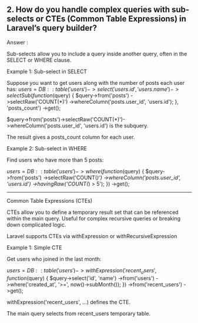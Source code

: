 ## 2. How do you handle complex queries with sub-selects or CTEs (Common Table Expressions) in Laravel’s query builder?

Answer :

Sub-selects allow you to include a query inside another query, often in the SELECT or WHERE clause.

Example 1: Sub-select in SELECT

Suppose you want to get users along with the number of posts each user has:
$users = DB::table('users')
    ->select('users.id', 'users.name')
    ->selectSub(function($query) {
        $query->from('posts')
              ->selectRaw('COUNT(*)')
              ->whereColumn('posts.user_id', 'users.id');
    }, 'posts_count')
    ->get();

$query->from('posts')->selectRaw('COUNT(*)')->whereColumn('posts.user_id', 'users.id') is the subquery.

The result gives a posts_count column for each user.

Example 2: Sub-select in WHERE

Find users who have more than 5 posts:

$users = DB::table('users')
    ->where(function($query) {
        $query->from('posts')
              ->selectRaw('COUNT(*)')
              ->whereColumn('posts.user_id', 'users.id')
              ->havingRaw('COUNT(*) > 5');
    })
    ->get();

--------------

Common Table Expressions (CTEs)

CTEs allow you to define a temporary result set that can be referenced within the main query. Useful for complex recursive queries or breaking down complicated logic.

Laravel supports CTEs via withExpression or withRecursiveExpression

Example 1: Simple CTE

Get users who joined in the last month:

$users = DB::table('users')
    ->withExpression('recent_users', function ($query) {
        $query->select('id', 'name')
              ->from('users')
              ->where('created_at', '>=', now()->subMonth());
    })
    ->from('recent_users')
    ->get();


withExpression('recent_users', ...) defines the CTE.

The main query selects from recent_users temporary table.